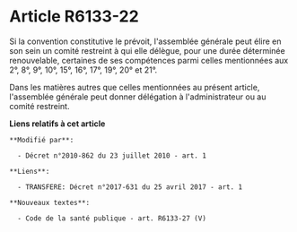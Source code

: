 # Article R6133-22

Si la convention constitutive le prévoit, l'assemblée générale peut élire en son sein un comité restreint à qui elle délègue,
pour une durée déterminée renouvelable, certaines de ses compétences parmi celles mentionnées aux 2°, 8°, 9°, 10°, 15°, 16°,
17°, 19°, 20° et 21°. 

Dans les matières autres que celles mentionnées au présent article, l'assemblée générale peut donner délégation à
l'administrateur ou au comité restreint.

**Liens relatifs à cet article**

	**Modifié par**:

	  - Décret n°2010-862 du 23 juillet 2010 - art. 1

	**Liens**:

	  - TRANSFERE: Décret n°2017-631 du 25 avril 2017 - art. 1

	**Nouveaux textes**:

	  - Code de la santé publique - art. R6133-27 (V)
